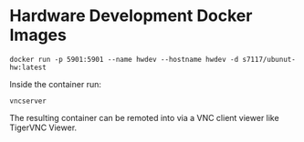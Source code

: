 # Hardware Development Docker Images

```shell
docker run -p 5901:5901 --name hwdev --hostname hwdev -d s7117/ubunut-hw:latest
```

Inside the container run:

```shell
vncserver
```

The resulting container can be remoted into via a VNC client viewer like TigerVNC Viewer.
